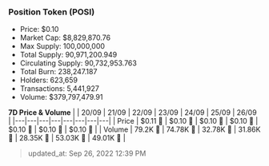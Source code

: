
  ### Position Token (POSI)
  - Price: $0.10
  - Market Cap: $8,829,870.76
  - Max Supply: 100,000,000
  - Total Supply: 90,971,200.949
  - Circulating Supply: 90,732,953.763
  - Total Burn: 238,247.187
  - Holders: 623,659
  - Transactions: 5,441,927
  - Volume: $379,797,479.91

  **7D Price & Volume**
  | | 20&#x2F;09 | 21&#x2F;09 | 22&#x2F;09 | 23&#x2F;09 | 24&#x2F;09 | 25&#x2F;09 | 26&#x2F;09 |
  |---|---|---|---|---|---|---|---|
  | Price | $0.11 🔻 | $0.10 🔻 | $0.10 🔻 | $0.10 🔻 | $0.10 🔻 | $0.10 🔻 | $0.10 🔻 |
  | Volume | 79.2K 🔻 | 74.78K 🔻 | 32.78K 🔻 | 31.86K 🔻 | 28.35K 🔻 | 53.03K 🚀 | 49.01K 🔻 |

  > updated_at: Sep 26, 2022 12:39 PM
